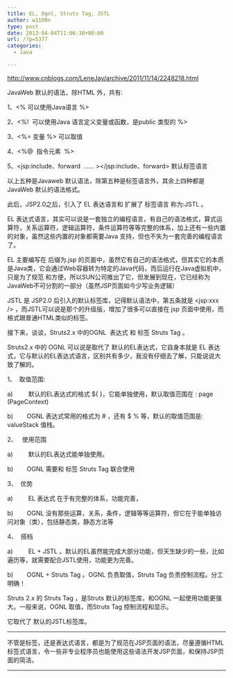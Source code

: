 ```yaml
---
title: EL, Ognl, Struts Tag, JSTL
author: w1100n
type: post
date: 2013-04-04T11:06:30+00:00
url: /?p=5377
categories:
  - Java

---
```

<http://www.cnblogs.com/LeneJay/archive/2011/11/14/2248218.html>

JavaWeb 默认的语法，除HTML 外，共有: 

1、<% 可以使用Java语言 %>

2、<%!  可以使用Java 语言定义变量或函数，是public 类型的 %>

3、<%= 变量 %> 可以取值

4、<%@  指令元素  %>

5、<jsp:include、forward  …… ></jsp:include、forward> 默认标签语言


以上五种是Javaweb 默认语法，除第五种是标签语言外，其余上四种都是JavaWeb 默认的语法格式。


此后，JSP2.0之后，引入了 EL 表达语言和 扩展了 标签语言 称为:JSTL 。


EL 表达式语言，其实可以说是一套独立的编程语言，有自己的语法格式，算式运算符，关系运算符，逻辑运算符，条件运算符等等完整的体系，加上还有一些内置的对象，虽然这些内置的对象都需要Java 支持，但也不失为一套完善的编程语言了。


EL 主要编写在 后缀为.jsp 的页面中，虽然它有自己的语法格式，但其实它的本质是Java类，它会通过Web容器转为特定的Java代码，而后运行在Java虚拟机中，只是为了规范 和方便，所以SUN公司推出了它，但发展到现在，它已经称为JavaWeb不可分割的一部分（虽然JSP页面如今少写业务逻辑）


JSTL 是 JSP2.0 后引入的默认标签库，记得默认语法中，第五条就是 <jsp:xxx /> ，而JSTL可以说是那个的升级版，增加了很多可以直接在 jsp 页面中使用，而格式跟普通HTML类似的标签。


接下来，谈谈，Struts2.x 中的OGNL  表达式 和 标签 Struts Tag 。


Struts2.x 中的 OGNL 可以说是取代了 默认的EL表达式，它自身本就是 EL 表达式，它与默认的EL表达式语言，区别共有多少，我没有仔细去了解，只能说说大致了解的。

1、  取值范围: 

a)         默认的EL表达式的格式 ${ }，它能单独使用，默认取值范围在 : page (PageContext)

b)        OGNL 表达式常用的格式为 # ，还有 $ % 等，默认的取值范围是: valueStack 值栈。

2、   使用范围

a)         默认的EL表达式能单独使用。

b)        OGNL 需要和 标签 Struts Tag 联合使用

3、  优势

a)         EL 表达式 在于有完整的体系，功能完善，

b)        OGNL 没有那些运算，关系，条件，逻辑等等运算符，但它在于能单独访问对象（类），包括静态类，静态方法等

4、  搭档

a)         EL + JSTL 。默认的EL虽然能完成大部分功能，但天生缺少的一些，比如遍历等，就需要配合JSTL使用，功能更为完善。

b)        OGNL + Struts Tag 。OGNL 负责取值，Struts Tag 负责控制流程。分工明确！


Struts 2.x 的 Struts Tag ，是Struts 默认的标签库，和OGNL 一起使用功能更强大。一般来说，OGNL 取值，而Struts Tag 控制流程和显示。

它取代了 默认的JSTL标签库。

--------------------------

不管是标签，还是表达式语言，都是为了规范在JSP页面的语法，尽量遵循HTML标签式语言，令一些非专业程序员也能使用这些语法开发JSP页面，和保持JSP页面的简洁。

--------------------------